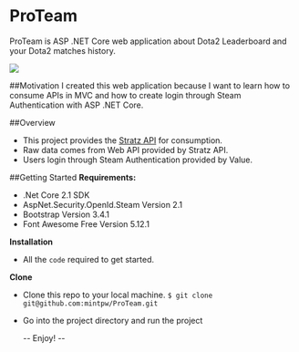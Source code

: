 # ProTeam
ProTeam is ASP .NET Core web application about Dota2 Leaderboard and your Dota2 matches history.

![](http://g.recordit.co/inIptFRkIF.gif)

##Motivation
I created this web application because I want to learn how to consume APIs in MVC and how to create login through Steam Authentication with ASP .NET Core.

##Overview
- This project provides the [Stratz API](https://docs.stratz.com/ "Stratz API") for consumption.
- Raw data comes from Web API provided by Stratz API.
- Users login through Steam Authentication provided by Value.

##Getting Started
**Requirements:**
- .Net Core 2.1 SDK
- AspNet.Security.OpenId.Steam Version 2.1
- Bootstrap Version 3.4.1
- Font Awesome Free Version 5.12.1

**Installation**
- All the `code` required to get started.

**Clone**
- Clone this repo to your local machine.
`$ git clone git@github.com:mintpw/ProTeam.git`

- Go into the project directory and run the project


  -- Enjoy! --
